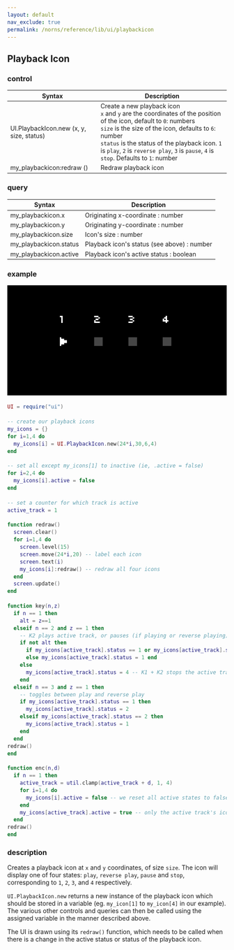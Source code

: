 ```yaml
---
layout: default
nav_exclude: true
permalink: /norns/reference/lib/ui/playbackicon
---
```


## Playback Icon

### control

| Syntax                                    | Description                                                                                                                            |
| ----------------------------------------- | -------------------------------------------------------------------------------------------------------------------------------------- |
| UI.PlaybackIcon.new (x, y, size, status)  | Create a new playback icon <br>`x` and `y` are the coordinates of the position of the icon, default to `0`: numbers<br>`size` is the size of the icon, defaults to `6`: number <br>`status` is the status of the playback icon. `1` is `play`, `2` is `reverse play`, `3` is `pause`, `4` is `stop`. Defaults to `1`: number |
| my_playbackicon:redraw ()                 | Redraw playback icon                                                                                                                    |

### query

| Syntax                 | Description                                 |
| ---------------------- | ------------------------------------------- |
| my_playbackicon.x      | Originating x-coordinate : number           |
| my_playbackicon.y      | Originating y-coordinate : number           |
| my_playbackicon.size   | Icon's size : number                        |
| my_playbackicon.status | Playback icon's status (see above) : number |
| my_playbackicon.active | Playback icon's active status : boolean     |

### example

![](../../../image/reference-images/playbackexample.gif)

```lua
UI = require("ui")

-- create our playback icons
my_icons = {}
for i=1,4 do
  my_icons[i] = UI.PlaybackIcon.new(24*i,30,6,4)
end

-- set all except my_icons[1] to inactive (ie, .active = false)
for i=2,4 do
  my_icons[i].active = false
end

-- set a counter for which track is active
active_track = 1

function redraw()
  screen.clear()
  for i=1,4 do
    screen.level(15)
    screen.move(24*i,20) -- label each icon
    screen.text(i)
    my_icons[i]:redraw() -- redraw all four icons
  end
  screen.update()
end

function key(n,z)
  if n == 1 then
    alt = z==1 
  elseif n == 2 and z == 1 then
    -- K2 plays active track, or pauses (if playing or reverse playing)
    if not alt then
      if my_icons[active_track].status == 1 or my_icons[active_track].status == 2 then my_icons[active_track].status = 3
      else my_icons[active_track].status = 1 end
    else 
      my_icons[active_track].status = 4 -- K1 + K2 stops the active track
    end
  elseif n == 3 and z == 1 then
    -- toggles between play and reverse play
    if my_icons[active_track].status == 1 then
      my_icons[active_track].status = 2
    elseif my_icons[active_track].status == 2 then
      my_icons[active_track].status = 1
    end
  end
redraw()
end

function enc(n,d)
  if n == 1 then
    active_track = util.clamp(active_track + d, 1, 4)
    for i=1,4 do
      my_icons[i].active = false -- we reset all active states to false
    end
    my_icons[active_track].active = true -- only the active track's icon is active
  end
redraw()
end
```

### description

Creates a playback icon at `x` and `y` coordinates, of size `size`. The icon will display one of four states: `play`, `reverse play`, `pause` and `stop`, corresponding to `1`, `2`, `3`, and `4` respectively. 

`UI.PlaybackIcon.new` returns a new instance of the playback icon which should be stored in a variable (eg. `my_icon[1]` to `my_icon[4]` in our example). The various other controls and queries can then be called using the assigned variable in the manner described above.

The UI is drawn using its `redraw()` function, which needs to be called when there is a change in the active status or status of the playback icon. 
